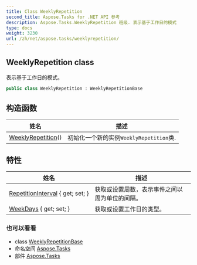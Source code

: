 ```yaml
---
title: Class WeeklyRepetition
second_title: Aspose.Tasks for .NET API 参考
description: Aspose.Tasks.WeeklyRepetition 班级. 表示基于工作日的模式
type: docs
weight: 3230
url: /zh/net/aspose.tasks/weeklyrepetition/
---
```

## WeeklyRepetition class

表示基于工作日的模式。

```csharp
public class WeeklyRepetition : WeeklyRepetitionBase
```

## 构造函数

| 姓名 | 描述 |
| --- | --- |
| [WeeklyRepetition](weeklyrepetition/)() | 初始化一个新的实例`WeeklyRepetition`类. |

## 特性

| 姓名 | 描述 |
| --- | --- |
| [RepetitionInterval](../../aspose.tasks/weeklyrepetitionbase/repetitioninterval/) { get; set; } | 获取或设置周数，表示事件之间以周为单位的间隔。 |
| [WeekDays](../../aspose.tasks/weeklyrepetition/weekdays/) { get; set; } | 获取或设置工作日的类型。 |

### 也可以看看

* class [WeeklyRepetitionBase](../weeklyrepetitionbase/)
* 命名空间 [Aspose.Tasks](../../aspose.tasks/)
* 部件 [Aspose.Tasks](../../)


